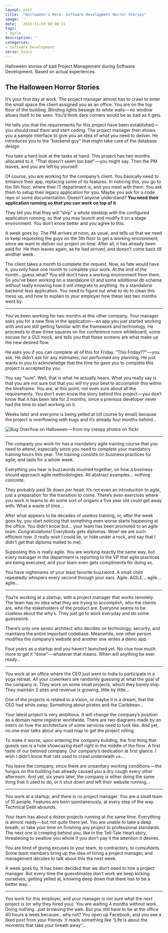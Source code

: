 ```yaml
---
layout: post
title:  "Halloween’s Here: Software Development Horror Stories"
image: ''
date:   2015-11-03 00:06:31
tags:
- agile
description: ''
categories:
- Software Development
serie: learn
---
```


Halloween stories of bad Project Management during Software Development. Based on actual experiences.

## The Halloween Horror Stories

It’s your first day at work. The project manager almost has to crawl to enter the small space the client assigned you as an office. You are on the top floor of the building. Blinding lights besiege its white walls — no window allows itself to be seen. You’d think dark corners would be as bad as it gets.

He tells you that the requirements for this project have been established — you should read them and start coding. The project manager then shows you a sample interface to give you an idea of what you need to deliver. He introduces you to the “backend guy” that might take care of the database design.

You take a hard look at the tasks at hand. This project has two months allocated to it. “That doesn’t seem too bad” — you might say. Then the PM leaves, and you are left by yourself.

Of course, you are working for the company’s client. You basically need to enhance their app, replacing some of its features. In noticing this, you go to the 5th floor, where their IT department is, and you meet with them. You ask them to setup their legacy application for you. Maybe you ask for a code repo or some documentation. Doesn’t anyone understand? **You need their application running so that you can work on top of it**.

They tell you that they will “ship” a whole desktop with the configured application running, so that you may launch and modify it on a stage environment. You don’t know better and you agree to this.

A week goes by. The PM arrives at noon, as usual, and tells us that we need to keep requesting the guys on the 5th floor to get a working environment, since we want to deliver our project on time. After all, it has already been paid for. He then leaves again, as he had arrived, and doesn’t come back till another week.

The client takes a month to complete the request. Now, as fate would have it, you only have one month to complete your work. At the end of the month…guess what? You still don’t have a working environment from them. So you’ve been working on a standalone UI and some additional db schema without really knowing how it will integrate to anything. Its a standalone backend-less application. You need to figure out what to do to clean this mess up, and how to explain to your employer how these last two months went by.

---

You’ve been working for two months at this other company. Your manager asks you for a new flow in the application — an app you just started working with and are still getting familiar with the framework and technology. He proceeds to draw three squares on the conference room whiteboard, some excuse for a GUI mock, and tells you that these screens are what make up the new desired flow.

He asks you if you can complete all of this for Friday. “This Friday??” — you ask. He didn’t ask for any estimates, nor performed any planning. He just wants to you to acknowledge that the time he gave you to complete this project is accepted by you.

You say “sure”. Well, that is what he actually hears. What you really say is that you are not sure but that you will try your best to accomplish this within the timeframe. You are, at this point, not even sure about all the requirements. You don’t even know the story behind this project — you don’t know that it has been late for 3 months, since a previous developer never had the time to start working on it.

Weeks later and everyone is being yelled at (of course by email) because the project is overflowing with bugs and it’s already four months behind…

![Bug Overflow on Halloween — from my creepy photos on flickr](https://cdn-images-1.medium.com/max/800/1*bVvYWm-8ghh7pG8z1sKlBA.jpeg)


---

The company you work for has a mandatory agile training course that you need to attend, especially since you need to complete your mandatory training hours this year. The training consists on business practices for agile, and lasts for a whole week.

Everything you hear is buzzwords mushed together, on how a business should approach agile methodologies. All abstract examples… nothing concrete.

They probably paid 5k down per head. It’s not even an introduction to agile, just a preparation for the transition to come. There’s even exercises where you work in teams to do some sort of origami a five year old could get away with. What a waste of time...

After what appears to be decades of useless training, or, after the week goes by, you start noticing that something even worse starts happening at the office. You didn’t know but… your team has been promoted to an agile team. Congratulations! Everybody gets diplomas. Wow! we are such efficient now. (I really wish I could lie, or hide under a rock, and say that I didn’t get that diploma mailed to me).

Supposing this is really agile. You are working exactly the same way, but every manager in the department is reporting to the VP that agile practices are being executed, and your team even gets compliments for doing so.

You have nightmares of your least favorite buzzword. A small child repeatedly whispers every second through your ears. Agile. AGILE… agile… agile…

---

You’re working at a startup, with a project manager that works remotely. The team has no idea what they are trying to accomplish, who the clients are, who the stakeholders of the product are. Everyone seems to be clueless about the why’s. They just go to work everyday and do some guesswork.

There’s only one senior architect who decides on technology, security, and maintains the entire important codebase. Meanwhile, one other person modifies the company’s website and another one writes a demo app.

Four years as a startup and you haven’t launched yet. No clue how much more to get it “done” — whatever that means. When will anything be ever ready…

---

You work at an office where the CEO just went to India to participate in a yoga retreat. All your coworkers are randomly guessing at what the goal of the company is. They work on some small projects, which they barely ship. They maintain 2 sites and revenue is growing, little by little…

One of the projects is related to a vision, or maybe it is a dream, that the CEO had while away. Something about pirates and the Caribbean…

Your latest project is very ambitious. It will change the company’s position as a domain name registrar worldwide. There are two diagrams made by an intern on how the architecture of some services need to look like. And yet, no one ever talks about any road map to get the project rolling.

To make it worse, upon entering the company building, the first thing that guests see is a hole showcasing itself right in the middle of the floor. A first taste of our beloved company. Our company’s dedication at first glance. I wish I didn’t know that rats used to crawl underneath us…

You leave the company, since there are unsanitary working conditions — the fungus on the building has already caused you a dry cough every other afternoon. And yet, six years later, the company is either doing the same thing that it used to do, or it shut down and left their website running…

---

You work at a startup, and there is no project manager. You are a small team of 10 people. Features are born spontaneously, at every step of the way. Technical Debt abounds.

Your team has about a dozen projects running at the same time. Everything is almost ready — but not quite there yet. You are unable to take a deep breath, or take your time on finishing any project to professional standards. The next one is creeping behind you, like in the Tell-Tale Heart story, threatening to swallow you whole if you don’t pay it the attention it desires.

You are tired of giving excuses to your team, to contractors, to consultants. Some team members bring up the idea of hiring a project manager, and management decides to talk about this the next week.

A week goes by. It has been decided that we don’t need to hire a project manager. But every time the guesstimates don’t work we keep kicking ourselves, getting yelled at, knowing deep down that there has to be a better way…

---

You work for this employer, and your manager is not sure what the next project is (or why they hired you). You are waiting 4 months without work. Doing nothing…just browsing the web. But you still have to be at the office 40 hours a week because…why not? You open up Facebook, and you see a liked post from your friends. It reads something like “Life is about the moments that take your breath away”…
